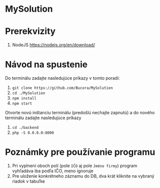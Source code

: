 # MySolution
# Prerekvizity
1. NodeJS https://nodejs.org/en/download/
# Návod na spustenie
Do terminálu zadajte nasledujúce príkazy v tomto poradí:
1. `git clone https://github.com/Bucora/MySolution`
2. `cd ./MySolution`
3. `npm install`
4. `npm start`

Otvorte novú inštanciu terminálu (predošlú nechajte zapnutú) a do nového terminálu zadajte nasledujúce príkazy
1. `cd ./backend`
2. `php -S 0.0.0.0:8000`

# Poznámky pre používanie programu
1. Pri vyplnení oboch polí (pole `IČO` aj pole `Jméno firmy`) program vyhľadáva iba podľa IČO, meno ignoruje
2. Pre uloženie konkrétneho záznamu do DB, dva krát kliknite na vybraný riadok v tabuľke
